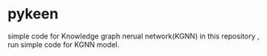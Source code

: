 # pykeen
simple code for Knowledge graph nerual network(KGNN)
in this repository , run simple code for KGNN model.
